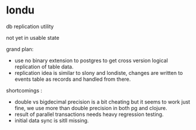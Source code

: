 # londu
db replication utility

not yet in usable state


grand plan:
* use no binary extension to postgres to get cross version logical replication of table data.
* replication idea is similar to slony and londiste, changes are written to events table as records and handled from there.

shortcomings :  
- double vs bigdecimal precision is a bit cheating but it seems to work just fine, we use more than double precision in both pg and clojure.
- result of parallel transactions needs heavy regression testing.
- initial data sync is sitll missing.
